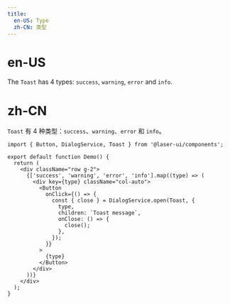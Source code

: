 ```yaml
---
title:
  en-US: Type
  zh-CN: 类型
---
```


# en-US

The `Toast` has 4 types: `success`, `warning`, `error` and `info`.

# zh-CN

`Toast` 有 4 种类型：`success`、`warning`、`error` 和 `info`。

```tsx
import { Button, DialogService, Toast } from '@laser-ui/components';

export default function Demo() {
  return (
    <div className="row g-2">
      {['success', 'warning', 'error', 'info'].map((type) => (
        <div key={type} className="col-auto">
          <Button
            onClick={() => {
              const { close } = DialogService.open(Toast, {
                type,
                children: `Toast message`,
                onClose: () => {
                  close();
                },
              });
            }}
          >
            {type}
          </Button>
        </div>
      ))}
    </div>
  );
}
```
